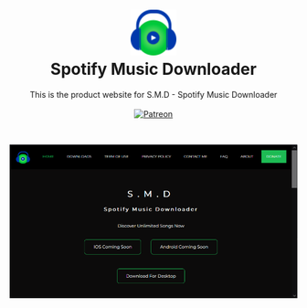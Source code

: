 <h1 align="center" style="border-bottom: none">
  <div>
    <a href="https://noahweasley.github.io/SMD-Desktop">
      <img src="assets/app_icon.png" width="80" />
    </a>
  </div>
  Spotify Music Downloader
</h1>

<p align="center">
  This is the product website for S.M.D - Spotify Music Downloader
	</br>
	</br>
	<a href="https://www.patreon.com/noahweasley">
		<img src="https://img.shields.io/badge/sponsor-patreon-blue" alt="Patreon"/>
	</a>
</p>

</br>

<p align="center">
  <a href="https://noahweasley.github.io/SMD-Desktop/website" target="_blank"
    ><img src="assets/screenshots/Website Preview.png" alt="Screenshot of website" />
  </a>
</p>

</br>
